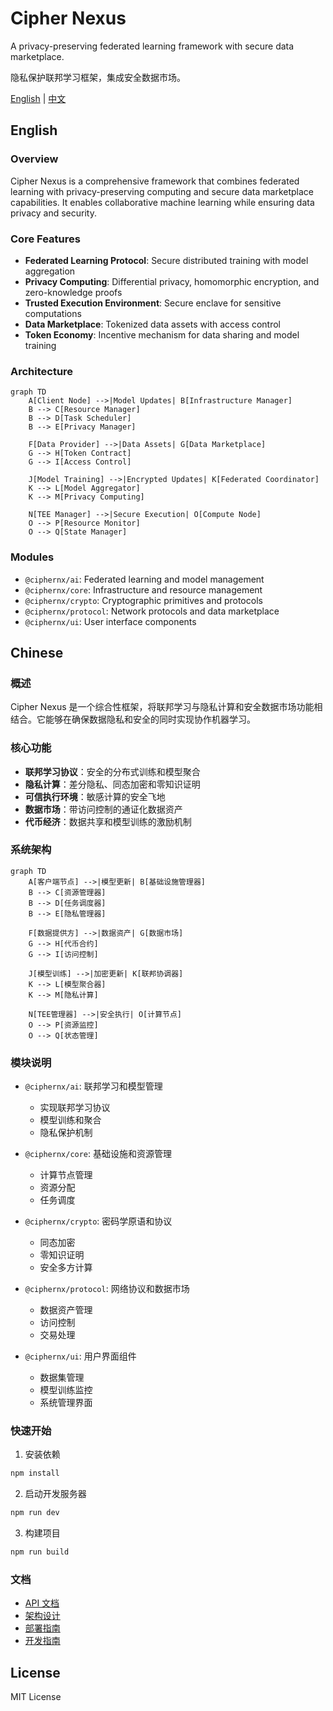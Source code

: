 # Cipher Nexus

A privacy-preserving federated learning framework with secure data marketplace.

隐私保护联邦学习框架，集成安全数据市场。

[English](#english) | [中文](#chinese)

## English

### Overview

Cipher Nexus is a comprehensive framework that combines federated learning with privacy-preserving computing and secure data marketplace capabilities. It enables collaborative machine learning while ensuring data privacy and security.

### Core Features

- **Federated Learning Protocol**: Secure distributed training with model aggregation
- **Privacy Computing**: Differential privacy, homomorphic encryption, and zero-knowledge proofs
- **Trusted Execution Environment**: Secure enclave for sensitive computations
- **Data Marketplace**: Tokenized data assets with access control
- **Token Economy**: Incentive mechanism for data sharing and model training

### Architecture

```mermaid
graph TD
    A[Client Node] -->|Model Updates| B[Infrastructure Manager]
    B --> C[Resource Manager]
    B --> D[Task Scheduler]
    B --> E[Privacy Manager]
    
    F[Data Provider] -->|Data Assets| G[Data Marketplace]
    G --> H[Token Contract]
    G --> I[Access Control]
    
    J[Model Training] -->|Encrypted Updates| K[Federated Coordinator]
    K --> L[Model Aggregator]
    K --> M[Privacy Computing]
    
    N[TEE Manager] -->|Secure Execution| O[Compute Node]
    O --> P[Resource Monitor]
    O --> Q[State Manager]
```

### Modules

- `@ciphernx/ai`: Federated learning and model management
- `@ciphernx/core`: Infrastructure and resource management
- `@ciphernx/crypto`: Cryptographic primitives and protocols
- `@ciphernx/protocol`: Network protocols and data marketplace
- `@ciphernx/ui`: User interface components

## Chinese

### 概述

Cipher Nexus 是一个综合性框架，将联邦学习与隐私计算和安全数据市场功能相结合。它能够在确保数据隐私和安全的同时实现协作机器学习。

### 核心功能

- **联邦学习协议**：安全的分布式训练和模型聚合
- **隐私计算**：差分隐私、同态加密和零知识证明
- **可信执行环境**：敏感计算的安全飞地
- **数据市场**：带访问控制的通证化数据资产
- **代币经济**：数据共享和模型训练的激励机制

### 系统架构

```mermaid
graph TD
    A[客户端节点] -->|模型更新| B[基础设施管理器]
    B --> C[资源管理器]
    B --> D[任务调度器]
    B --> E[隐私管理器]
    
    F[数据提供方] -->|数据资产| G[数据市场]
    G --> H[代币合约]
    G --> I[访问控制]
    
    J[模型训练] -->|加密更新| K[联邦协调器]
    K --> L[模型聚合器]
    K --> M[隐私计算]
    
    N[TEE管理器] -->|安全执行| O[计算节点]
    O --> P[资源监控]
    O --> Q[状态管理]
```

### 模块说明

- `@ciphernx/ai`: 联邦学习和模型管理
  - 实现联邦学习协议
  - 模型训练和聚合
  - 隐私保护机制
  
- `@ciphernx/core`: 基础设施和资源管理
  - 计算节点管理
  - 资源分配
  - 任务调度
  
- `@ciphernx/crypto`: 密码学原语和协议
  - 同态加密
  - 零知识证明
  - 安全多方计算
  
- `@ciphernx/protocol`: 网络协议和数据市场
  - 数据资产管理
  - 访问控制
  - 交易处理
  
- `@ciphernx/ui`: 用户界面组件
  - 数据集管理
  - 模型训练监控
  - 系统管理界面

### 快速开始

1. 安装依赖
```bash
npm install
```

2. 启动开发服务器
```bash
npm run dev
```

3. 构建项目
```bash
npm run build
```

### 文档

- [API 文档](docs/API.md)
- [架构设计](docs/ARCHITECTURE.md)
- [部署指南](docs/DEPLOYMENT.md)
- [开发指南](docs/DEVELOPMENT.md)

## License

MIT License 